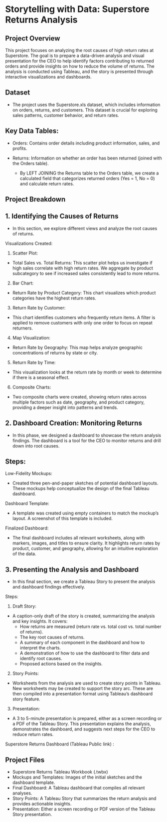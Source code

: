 # Storytelling with Data: Superstore Returns Analysis

## Project Overview
This project focuses on analyzing the root causes of high return rates at Superstore. The goal is to prepare a data-driven analysis and visual presentation for the CEO to help identify factors contributing to returned orders and provide insights on how to reduce the volume of returns. The analysis is conducted using Tableau, and the story is presented through interactive visualizations and dashboards.

## Dataset

  - The project uses the Superstore.xls dataset, which includes information on orders, returns, and customers. This dataset is crucial for exploring sales patterns, customer behavior, and return rates.

## Key Data Tables:

  - Orders: Contains order details including product information, sales, and profits.
  - Returns: Information on whether an order has been returned (joined with the Orders table).

    - By LEFT JOINING the Returns table to the Orders table, we create a calculated field that categorizes returned orders (Yes = 1, No = 0) and calculate return rates.

## Project Breakdown

 ##  1. Identifying the Causes of Returns
  - In this section, we explore different views and analyze the root causes of returns.

 Visualizations Created:

  1. Scatter Plot:

  - Total Sales vs. Total Returns: This scatter plot helps us investigate if high sales correlate with high return rates. We aggregate by product subcategory to see if increased sales consistently lead to more returns.

  2. Bar Chart:

  - Return Rate by Product Category: This chart visualizes which product categories have the highest return rates.

  3. Return Rate by Customer:

  - This chart identifies customers who frequently return items. A filter is applied to remove customers with only one order to focus on repeat returners.

  4. Map Visualization:

  - Return Rate by Geography: This map helps analyze geographic concentrations of returns by state or city.

  5. Return Rate by Time:

  - This visualization looks at the return rate by month or week to determine if there is a seasonal effect.

  6. Composite Charts:

  - Two composite charts were created, showing return rates across multiple factors such as date, geography, and product category, providing a deeper insight into patterns and trends.

## 2. Dashboard Creation: Monitoring Returns

  - In this phase, we designed a dashboard to showcase the return analysis findings. The dashboard is a tool for the CEO to monitor returns and drill down into root causes.

## Steps:

Low-Fidelity Mockups:

  - Created three pen-and-paper sketches of potential dashboard layouts. These mockups help conceptualize the design of the final Tableau dashboard.

Dashboard Template:

  - A template was created using empty containers to match the mockup’s layout. A screenshot of this template is included.

Finalized Dashboard:

- The final dashboard includes all relevant worksheets, along with markers, images, and titles to ensure clarity. It highlights return rates by product, customer, and geography, allowing for an intuitive exploration of the data.


## 3. Presenting the Analysis and Dashboard

- In this final section, we create a Tableau Story to present the analysis and dashboard findings effectively.

Steps:

1. Draft Story:
 
  - A caption-only draft of the story is created, summarizing the analysis and key insights. It covers:
    - How returns are measured (return rate vs. total cost vs. total number of returns).
    - The key root causes of returns.
    - A summary of each component in the dashboard and how to interpret the charts.
    - A demonstration of how to use the dashboard to filter data and identify root causes.
    - Proposed actions based on the insights.

2. Story Points:

  - Worksheets from the analysis are used to create story points in Tableau. New worksheets may be created to support the story arc. These are then compiled into a presentation format using Tableau’s dashboard story feature.

3. Presentation:

  - A 3 to 5-minute presentation is prepared, either as a screen recording or a PDF of the Tableau Story. This presentation explains the analysis, demonstrates the dashboard, and suggests next steps for the CEO to reduce return rates.


Superstore Returns Dashboard (Tableau Public link) : 


## Project Files

- Superstore Returns Tableau Workbook (.twbx)
- Mockups and Templates: Images of the initial sketches and the dashboard template.
- Final Dashboard: A Tableau dashboard that compiles all relevant analyses.
- Story Points: A Tableau Story that summarizes the return analysis and provides actionable insights.
- Presentation: Either a screen recording or PDF version of the Tableau Story presentation.
